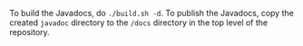 To build the Javadocs, do `./build.sh -d`. To publish the Javadocs, copy the created `javadoc` directory to the `/docs` directory in the top level of the repository.
